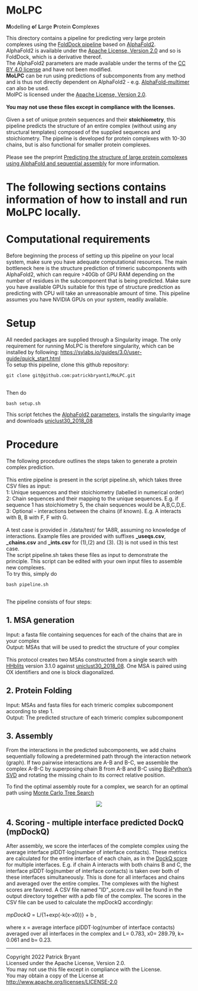 # MoLPC
**M**odelling **o**f **L**arge **P**rotein **C**omplexes

This directory contains a pipeline for predicting very large protein complexes using the
[FoldDock pipeline](https://gitlab.com/ElofssonLab/FoldDock) based on [AlphaFold2](https://www.nature.com/articles/s41586-021-03819-2).
\
AlphaFold2 is available under the [Apache License, Version 2.0](http://www.apache.org/licenses/LICENSE-2.0) and so is FoldDock, which is a derivative thereof.  \
The AlphaFold2 parameters are made available under the terms of the [CC BY 4.0 license](https://creativecommons.org/licenses/by/4.0/legalcode) and have not been modified.
\
**MoLPC** can be run using predictions of subcomponents from any method and is thus not directly dependent on AlphaFold2 - e.g. [AlphaFold-multimer](https://www.biorxiv.org/content/10.1101/2021.10.04.463034v2) can also be used. \
MolPC is licensed under the [Apache License, Version 2.0](http://www.apache.org/licenses/LICENSE-2.0).
\
\
**You may not use these files except in compliance with the licenses.**
\
\
Given a set of unique protein sequences and their **stoichiometry**,
this pipeline predicts the structure of an entire complex (without using any structural templates)
composed of the supplied sequences and stoichiometry. The pipeline is developed for protein complexes
with 10-30 chains, but is also functional for smaller protein complexes. \
\
Please see the preprint [Predicting the structure of large protein complexes using AlphaFold and sequential assembly](https://www.biorxiv.org/content/10.1101/2022.03.12.484089v1) for more information.

# The following sections contains information of how to install and run MoLPC locally.

# Computational requirements
Before beginning the process of setting up this pipeline on your local system, make sure you have adequate computational resources.
The main bottleneck here is the structure prediction of trimeric subcomponents with AlphaFold2, which can require >40Gb of GPU RAM
depending on the number of residues in the subcomponent that is being predicted. Make sure you have available GPUs suitable for this
type of structure prediction as predicting with CPU will take an unreasonable amount of time. This pipeline assumes you have NVIDIA GPUs
on your system, readily available.

# Setup
All needed packages are supplied through a Singularity image.
The only requirement for running MoLPC is therefore singularity, which can be installed by following: https://sylabs.io/guides/3.0/user-guide/quick_start.html
\
To setup this pipeline, clone this github repository:
```
git clone git@github.com:patrickbryant1/MoLPC.git
```
\
Then do
```
bash setup.sh
```
This script fetches the [AlphaFold2 parameters](https://storage.googleapis.com/alphafold/alphafold_params_2021-07-14.tar), installs the singularity image and downloads [uniclust30_2018_08](http://wwwuser.gwdg.de/~compbiol/uniclust/2018_08/uniclust30_2018_08_hhsuite.tar.gz)

# Procedure
The following procedure outlines the steps taken to generate a protein complex prediction. \
\
This entire pipeline is present in the script pipeline.sh, which takes three
CSV files as input:
\
1: Unique sequences and their stoichiometry (labelled in numerical order) \
2: Chain sequences and their mapping to the unique sequences. E.g. if sequence 1
has stoichiometry 5, the chain sequences would be A,B,C,D,E. \
3: Optional - interactions between the chains (if known). E.g. A interacts with B,
B with F, F with G. \
\
A test case is provided in ./data/test/ for 1A8R, assuming no knowledge of interactions.
Example files are provided with suffixes **_useqs.csv**, **_chains.csv** and **_ints.csv** for
(1),(2) and (3). (3) is not used in this test case.
\
The script pipeline.sh takes these files as input to demonstrate the principle.
This script can be edited with your own input files to assemble new complexes.
\
To try this, simply do
```
bash pipeline.sh
```
\
The pipeline consists of four steps:
## 1. MSA generation
Input: a fasta file containing sequences for each of the chains that are in your complex \
Output: MSAs that will be used to predict the structure of your complex
\
\
This protocol creates two MSAs constructed from a single search with [HHblits](https://toolkit.tuebingen.mpg.de/tools/hhblits) version 3.1.0 against [uniclust30_2018_08](https://academic.oup.com/nar/article/45/D1/D170/2605730?login=false). One MSA is paired using OX identifiers and one is block diagonalized.

## 2. Protein Folding
Input: MSAs and fasta files for each trimeric complex subcomponent according to step 1. \
Output: The predicted structure of each trimeric complex subcomponent

## 3. Assembly
From the interactions in the predicted subcomponents, we add chains sequentially following a predetermined path through the interaction network (graph). If two pairwise interactions are A-B and B-C, we assemble the complex A-B-C by superposing chain B from A-B and B-C using [BioPython’s SVD](https://biopython.org/docs/1.76/api/Bio.SVDSuperimposer.html) and rotating the missing chain to its correct relative position.

To find the optimal assembly route for a complex, we search for an optimal path using [Monte Carlo Tree Search](https://en.wikipedia.org/wiki/Monte_Carlo_tree_search)
<p style="text-align:center;"><img src="./MCTS.svg" >

## 4. Scoring - multiple interface predicted DockQ (mpDockQ)
After assembly, we score the interfaces of the complete complex using the average interface plDDT⋅log(number of interface contacts). These metrics are calculated for the entire interface of each chain, as in the [DockQ score](https://journals.plos.org/plosone/article?id=10.1371/journal.pone.0161879) for multiple interfaces. E.g. if chain A interacts with both chains B and C, the interface plDDT⋅log(number of interface contacts) is taken over both of these interfaces simultaneously. This is done for all interfaces and chains and averaged over the entire complex. The complexes with the highest scores are favored. A CSV file named "ID"_score.csv will be found in the output directory together with a pdb file of the complex. The scores in the CSV file can be used to calculate the mpDockQ accordingly:
\
\
*mpDockQ* = L/{1+exp(-k(x-x0))} + b ,
\
\
where x = average interface plDDT⋅log(number of interface contacts) averaged over all interfaces in the complex and L= 0.783, x0= 289.79, k= 0.061 and b= 0.23.

--------------------------------------------------------------------------------------------
Copyright 2022 Patrick Bryant \
Licensed under the Apache License, Version 2.0. \
You may not use this file except in compliance with the License. \
You may obtain a copy of the License at http://www.apache.org/licenses/LICENSE-2.0
